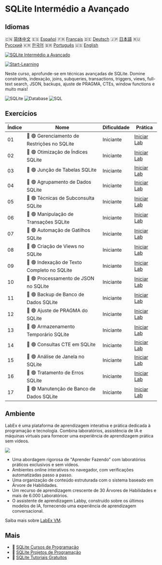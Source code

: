 # SQLite Intermédio a Avançado

## Idiomas

🇨🇳 [简体中文](README_zh.md) 🇪🇸 [Español](README_es.md) 🇫🇷 [Français](README_fr.md) 🇩🇪 [Deutsch](README_de.md) 🇯🇵 [日本語](README_ja.md) 🇷🇺 [Русский](README_ru.md) 🇰🇷 [한국어](README_ko.md) 🇧🇷 [Português](README_pt.md) 🇺🇸 [English](README.md) 

[![SQLite Intermédio a Avançado](https://cover-creator.labex.io/sqlite-intermediate-to-advanced.png?lang=pt)](https://labex.io/pt/courses/sqlite-intermediate-to-advanced)

[![Start-Learning](https://img.shields.io/badge/Start-Learning-whitesmoke?style=for-the-badge)](https://labex.io/pt/courses/sqlite-intermediate-to-advanced)

Neste curso, aprofunde-se em técnicas avançadas de SQLite. Domine constraints, indexação, joins, subqueries, transactions, triggers, views, full-text search, JSON, backups, ajuste de PRAGMA, CTEs, window functions e muito mais!

![SQLite](https://img.shields.io/badge/SQLite-whitesmoke?style=for-the-badge&logo=sqlite)
![Database](https://img.shields.io/badge/Database-whitesmoke?style=for-the-badge&logo=database)
![SQL](https://img.shields.io/badge/SQL-whitesmoke?style=for-the-badge&logo=sql)


## Exercícios

|   Índice | Nome                                        | Dificuldade   | Prática                                                                                                            |
|----------|---------------------------------------------|---------------|--------------------------------------------------------------------------------------------------------------------|
|       01 | 📖 🟢 Gerenciamento de Restrições no SQLite | Iniciante     | <a target='_blank' href='https://labex.io/pt/tutorials/sqlite-sqlite-constraint-management-552545'>Iniciar Lab</a> |
|       02 | 📖 🟢 Otimização de Índices SQLite          | Iniciante     | <a target='_blank' href='https://labex.io/pt/tutorials/sqlite-sqlite-index-optimization-552552'>Iniciar Lab</a>    |
|       03 | 📖 🟢 Junção de Tabelas SQLite              | Iniciante     | <a target='_blank' href='https://labex.io/pt/tutorials/sqlite-sqlite-table-joining-552556'>Iniciar Lab</a>         |
|       04 | 📖 🟢 Agrupamento de Dados SQLite           | Iniciante     | <a target='_blank' href='https://labex.io/pt/tutorials/sqlite-sqlite-data-grouping-552547'>Iniciar Lab</a>         |
|       05 | 📖 🟢 Técnicas de Subconsulta SQLite        | Iniciante     | <a target='_blank' href='https://labex.io/pt/tutorials/sqlite-sqlite-subquery-techniques-552555'>Iniciar Lab</a>   |
|       06 | 📖 🟢 Manipulação de Transações SQLite      | Iniciante     | <a target='_blank' href='https://labex.io/pt/tutorials/sqlite-sqlite-transaction-handling-552558'>Iniciar Lab</a>  |
|       07 | 📖 🟢 Automação de Gatilhos SQLite          | Iniciante     | <a target='_blank' href='https://labex.io/pt/tutorials/sqlite-sqlite-trigger-automation-552559'>Iniciar Lab</a>    |
|       08 | 📖 🟢 Criação de Views no SQLite            | Iniciante     | <a target='_blank' href='https://labex.io/pt/tutorials/sqlite-sqlite-view-creation-552560'>Iniciar Lab</a>         |
|       09 | 📖 🟢 Indexação de Texto Completo no SQLite | Iniciante     | <a target='_blank' href='https://labex.io/pt/tutorials/sqlite-sqlite-full-text-indexing-552551'>Iniciar Lab</a>    |
|       10 | 📖 🟢 Processamento de JSON no SQLite       | Iniciante     | <a target='_blank' href='https://labex.io/pt/tutorials/sqlite-sqlite-json-processing-552553'>Iniciar Lab</a>       |
|       11 | 📖 🟢 Backup de Banco de Dados SQLite       | Iniciante     | <a target='_blank' href='https://labex.io/pt/tutorials/sqlite-sqlite-database-backup-552548'>Iniciar Lab</a>       |
|       12 | 📖 🟢 Ajuste de PRAGMA do SQLite            | Iniciante     | <a target='_blank' href='https://labex.io/pt/tutorials/sqlite-sqlite-pragma-tuning-552554'>Iniciar Lab</a>         |
|       13 | 📖 🟢 Armazenamento Temporário SQLite       | Iniciante     | <a target='_blank' href='https://labex.io/pt/tutorials/sqlite-sqlite-temporary-storage-552557'>Iniciar Lab</a>     |
|       14 | 📖 🟢 Consultas CTE em SQLite               | Iniciante     | <a target='_blank' href='https://labex.io/pt/tutorials/sqlite-sqlite-cte-queries-552546'>Iniciar Lab</a>           |
|       15 | 📖 🟢 Análise de Janela no SQLite           | Iniciante     | <a target='_blank' href='https://labex.io/pt/tutorials/sqlite-sqlite-window-analytics-552561'>Iniciar Lab</a>      |
|       16 | 📖 🟢 Tratamento de Erros SQLite            | Iniciante     | <a target='_blank' href='https://labex.io/pt/tutorials/sqlite-sqlite-error-handling-552550'>Iniciar Lab</a>        |
|       17 | 📖 🟢 Manutenção de Banco de Dados SQLite   | Iniciante     | <a target='_blank' href='https://labex.io/pt/tutorials/sqlite-sqlite-database-maintenance-552549'>Iniciar Lab</a>  |

## Ambiente

LabEx é uma plataforma de aprendizagem interativa e prática dedicada à programação e tecnologia. Combina laboratórios, assistência de IA e máquinas virtuais para fornecer uma experiência de aprendizagem prática sem vídeos.

![](https://tutorial-screenshot.getvm.io/images/vm-1725247253.png)

- Uma abordagem rigorosa de "Aprender Fazendo" com laboratórios práticos exclusivos e sem vídeos.
- Ambientes online interativos no navegador, com verificações automatizadas passo a passo.
- Uma organização de conteúdo estruturada com o sistema baseado em Árvore de Habilidades.
- Um recurso de aprendizagem crescente de 30 Árvores de Habilidades e mais de 6.000 Laboratórios.
- O assistente de aprendizagem Labby, construído sobre os últimos modelos de IA, fornecendo uma experiência de aprendizagem conversacional.

Saiba mais sobre [LabEx VM](https://support.labex.io/using-labex/virtual-machine).

## Mais

- 🔗 [SQLite Cursos de Programação](https://github.com/labex-labs/awesome-programming-courses)
- 🔗 [SQLite Projetos de Programação](https://github.com/labex-labs/awesome-programming-projects)
- 🔗 [SQLite Tutoriais Gratuitos](https://github.com/labex-labs/sqlite-free-tutorials)

